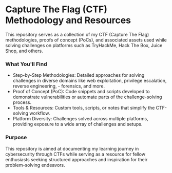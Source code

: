 # Capture The Flag (CTF) Methodology and Resources
This repository serves as a collection of my CTF (Capture The Flag) methodologies, proofs of concept (PoCs), and associated assets used while solving challenges on platforms such as TryHackMe, Hack The Box, Juice Shop, and others.

### What You'll Find
- Step-by-Step Methodologies: Detailed approaches for solving challenges in diverse domains like web exploitation, privilege escalation, reverse engineering, - forensics, and more.
- Proof of Concept (PoC): Code snippets and scripts developed to demonstrate vulnerabilities or automate parts of the challenge-solving process.
- Tools & Resources: Custom tools, scripts, or notes that simplify the CTF-solving workflow.
- Platform Diversity: Challenges solved across multiple platforms, providing exposure to a wide array of challenges and setups.

### Purpose
This repository is aimed at documenting my learning journey in cybersecurity through CTFs while serving as a resource for fellow enthusiasts seeking structured approaches and inspiration for their problem-solving endeavors.
